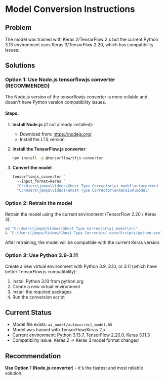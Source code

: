 # Model Conversion Instructions

## Problem
The model was trained with Keras 2/TensorFlow 2.x but the current Python 3.13 environment uses Keras 3/TensorFlow 2.20, which has compatibility issues.

## Solutions

### Option 1: Use Node.js tensorflowjs converter (RECOMMENDED)

The Node.js version of the tensorflowjs converter is more reliable and doesn't have Python version compatibility issues.

#### Steps:

1. **Install Node.js** (if not already installed):
   - Download from: https://nodejs.org/
   - Install the LTS version

2. **Install the TensorFlow.js converter**:
   ```bash
   npm install -g @tensorflow/tfjs-converter
   ```

3. **Convert the model**:
   ```bash
   tensorflowjs_converter `
     --input_format=keras `
     "C:\Users\jampa\Videos\Ghost Type Corrector\ai_model\autocorrect_model.h5" `
     "C:\Users\jampa\Videos\Ghost Type Corrector\extension\model"
   ```

### Option 2: Retrain the model

Retrain the model using the current environment (TensorFlow 2.20 / Keras 3):

```powershell
cd "C:\Users\jampa\Videos\Ghost Type Corrector\ai_model\src"
& "C:/Users/jampa/Videos/Ghost Type Corrector/.venv/Scripts/python.exe" 02_model_training.py
```

After retraining, the model will be compatible with the current Keras version.

### Option 3: Use Python 3.9-3.11

Create a new virtual environment with Python 3.9, 3.10, or 3.11 (which have better TensorFlow.js compatibility):

1. Install Python 3.10 from python.org
2. Create a new virtual environment
3. Install the required packages
4. Run the conversion script

## Current Status

- Model file exists: `ai_model/autocorrect_model.h5`
- Model was trained with TensorFlow/Keras 2.x
- Current environment: Python 3.13.7, TensorFlow 2.20.0, Keras 3.11.3
- Compatibility issue: Keras 2 → Keras 3 model format changed

## Recommendation

**Use Option 1 (Node.js converter)** - it's the fastest and most reliable solution.
